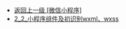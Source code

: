 - [返回上一级 [微信小程序]](page/web前端/微信小程序/)
- [2_2_小程序组件及初识别wxml、wxss](page/web前端/微信小程序/2_2_小程序组件及初识别wxml、wxss/)
